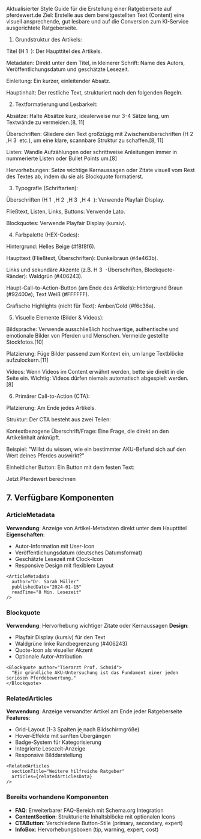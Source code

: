 Aktualisierter Style Guide für die Erstellung einer Ratgeberseite auf pferdewert.de
Ziel: Erstelle aus dem bereitgestellten Text (Content) eine visuell ansprechende, gut lesbare und auf die Conversion zum KI-Service ausgerichtete Ratgeberseite.

1. Grundstruktur des Artikels:

Titel (H 
1
​
 ): Der Haupttitel des Artikels.

Metadaten: Direkt unter dem Titel, in kleinerer Schrift: Name des Autors, Veröffentlichungsdatum und geschätzte Lesezeit.

Einleitung: Ein kurzer, einleitender Absatz.

Hauptinhalt: Der restliche Text, strukturiert nach den folgenden Regeln.

2. Textformatierung und Lesbarkeit:

Absätze: Halte Absätze kurz, idealerweise nur 3-4 Sätze lang, um Textwände zu vermeiden.[8, 11]

Überschriften: Gliedere den Text großzügig mit Zwischenüberschriften (H 
2
​
 ,H 
3
​
  etc.), um eine klare, scannbare Struktur zu schaffen.[8, 11]

Listen: Wandle Aufzählungen oder schrittweise Anleitungen immer in nummerierte Listen oder Bullet Points um.[8]

Hervorhebungen: Setze wichtige Kernaussagen oder Zitate visuell vom Rest des Textes ab, indem du sie als Blockquote formatierst.

3. Typografie (Schriftarten):

Überschriften (H 
1
​
 ,H 
2
​
 ,H 
3
​
 ,H 
4
​
 ): Verwende Playfair Display.

Fließtext, Listen, Links, Buttons: Verwende Lato.

Blockquotes: Verwende Playfair Display (kursiv).

4. Farbpalette (HEX-Codes):

Hintergrund: Helles Beige (#f8f8f6).

Haupttext (Fließtext, Überschriften): Dunkelbraun (#4e463b).

Links und sekundäre Akzente (z.B. H 
3
​
 -Überschriften, Blockquote-Ränder): Waldgrün (#406243).

Haupt-Call-to-Action-Button (am Ende des Artikels): Hintergrund Braun (#92400e), Text Weiß (#FFFFFF).

Grafische Highlights (nicht für Text): Amber/Gold (#f6c36a).

5. Visuelle Elemente (Bilder & Videos):

Bildsprache: Verwende ausschließlich hochwertige, authentische und emotionale Bilder von Pferden und Menschen. Vermeide gestellte Stockfotos.[10]

Platzierung: Füge Bilder passend zum Kontext ein, um lange Textblöcke aufzulockern.[11]

Videos: Wenn Videos im Content erwähnt werden, bette sie direkt in die Seite ein. Wichtig: Videos dürfen niemals automatisch abgespielt werden.[8]

6. Primärer Call-to-Action (CTA):

Platzierung: Am Ende jedes Artikels.

Struktur: Der CTA besteht aus zwei Teilen:

Kontextbezogene Überschrift/Frage: Eine Frage, die direkt an den Artikelinhalt anknüpft.

Beispiel: "Willst du wissen, wie ein bestimmter AKU-Befund sich auf den Wert deines Pferdes auswirkt?"

Einheitlicher Button: Ein Button mit dem festen Text:

Jetzt Pferdewert berechnen

## 7. Verfügbare Komponenten

### ArticleMetadata
**Verwendung**: Anzeige von Artikel-Metadaten direkt unter dem Haupttitel
**Eigenschaften**:
- Autor-Information mit User-Icon
- Veröffentlichungsdatum (deutsches Datumsformat)
- Geschätzte Lesezeit mit Clock-Icon
- Responsive Design mit flexiblem Layout

```tsx
<ArticleMetadata
  author="Dr. Sarah Müller"
  publishedDate="2024-01-15"
  readTime="8 Min. Lesezeit"
/>
```

### Blockquote
**Verwendung**: Hervorhebung wichtiger Zitate oder Kernaussagen
**Design**:
- Playfair Display (kursiv) für den Text
- Waldgrüne linke Randbegrenzung (#406243)
- Quote-Icon als visueller Akzent
- Optionale Autor-Attribution

```tsx
<Blockquote author="Tierarzt Prof. Schmid">
  "Ein gründliche AKU-Untersuchung ist das Fundament einer jeden seriösen Pferdebewertung."
</Blockquote>
```

### RelatedArticles
**Verwendung**: Anzeige verwandter Artikel am Ende jeder Ratgeberseite
**Features**:
- Grid-Layout (1-3 Spalten je nach Bildschirmgröße)
- Hover-Effekte mit sanften Übergängen
- Badge-System für Kategorisierung
- Integrierte Lesezeit-Anzeige
- Responsive Bilddarstellung

```tsx
<RelatedArticles
  sectionTitle="Weitere hilfreiche Ratgeber"
  articles={relatedArticlesData}
/>
```

### Bereits vorhandene Komponenten
- **FAQ**: Erweiterbarer FAQ-Bereich mit Schema.org Integration
- **ContentSection**: Strukturierte Inhaltsblöcke mit optionalen Icons
- **CTAButton**: Verschiedene Button-Stile (primary, secondary, expert)
- **InfoBox**: Hervorhebungsboxen (tip, warning, expert, cost)
